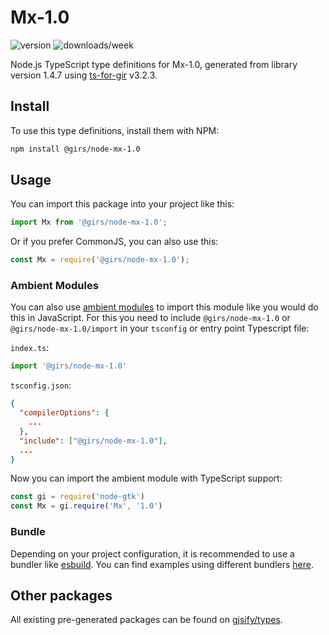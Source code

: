
# Mx-1.0

![version](https://img.shields.io/npm/v/@girs/node-mx-1.0)
![downloads/week](https://img.shields.io/npm/dw/@girs/node-mx-1.0)


Node.js TypeScript type definitions for Mx-1.0, generated from library version 1.4.7 using [ts-for-gir](https://github.com/gjsify/ts-for-gir) v3.2.3.


## Install

To use this type definitions, install them with NPM:
```bash
npm install @girs/node-mx-1.0
```

## Usage

You can import this package into your project like this:
```ts
import Mx from '@girs/node-mx-1.0';
```

Or if you prefer CommonJS, you can also use this:
```ts
const Mx = require('@girs/node-mx-1.0');
```

### Ambient Modules

You can also use [ambient modules](https://github.com/gjsify/ts-for-gir/tree/main/packages/cli#ambient-modules) to import this module like you would do this in JavaScript.
For this you need to include `@girs/node-mx-1.0` or `@girs/node-mx-1.0/import` in your `tsconfig` or entry point Typescript file:

`index.ts`:
```ts
import '@girs/node-mx-1.0'
```

`tsconfig.json`:
```json
{
  "compilerOptions": {
    ...
  },
  "include": ["@girs/node-mx-1.0"],
  ...
}
```

Now you can import the ambient module with TypeScript support: 

```ts
const gi = require('node-gtk')
const Mx = gi.require('Mx', '1.0')
```


### Bundle

Depending on your project configuration, it is recommended to use a bundler like [esbuild](https://esbuild.github.io/). You can find examples using different bundlers [here](https://github.com/gjsify/ts-for-gir/tree/main/examples).

## Other packages

All existing pre-generated packages can be found on [gjsify/types](https://github.com/gjsify/types).

